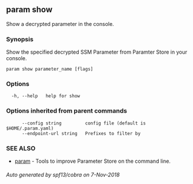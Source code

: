 ## param show

Show a decrypted parameter in the console.

### Synopsis

Show the specified decrypted SSM Parameter from Paramter Store in your console.

```
param show parameter_name [flags]
```

### Options

```
  -h, --help   help for show
```

### Options inherited from parent commands

```
      --config string         config file (default is $HOME/.param.yaml)
      --endpoint-url string   Prefixes to filter by
```

### SEE ALSO

* [param](param.md)	 - Tools to improve Parameter Store on the command line.

###### Auto generated by spf13/cobra on 7-Nov-2018
